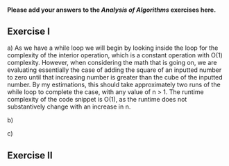 #### Please add your answers to the ***Analysis of  Algorithms*** exercises here.

## Exercise I

a) As we have a while loop we will begin by looking inside the loop for the complexity of the interior operation, which is a constant operation with O(1) complexity.  However, when considering the math that is going on, we are evaluating essentially the case of adding the square of an inputted number to zero until that increasing number is greater than the cube of the inputted number.  By my estimations, this should take approximately two runs of the while loop to complete the case, with any value of n > 1.  The runtime complexity of the code snippet is O(1), as the runtime does not substantively change with an increase in n.


b)


c)

## Exercise II



